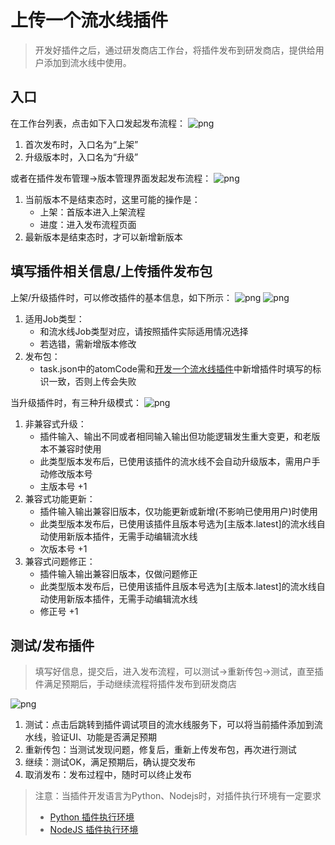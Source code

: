# 上传一个流水线插件

> 开发好插件之后，通过研发商店工作台，将插件发布到研发商店，提供给用户添加到流水线中使用。

## 入口

在工作台列表，点击如下入口发起发布流程：
![png](../../assets/store_plugin_upgrade_entry1.png)

1. 首次发布时，入口名为“上架”
2. 升级版本时，入口名为“升级”

或者在插件发布管理->版本管理界面发起发布流程：
![png](../../assets/store_plugin_upgrade_entry2.png)

1. 当前版本不是结束态时，这里可能的操作是：
    - 上架：首版本进入上架流程
    - 进度：进入发布流程页面
2. 最新版本是结束态时，才可以新增新版本

## 填写插件相关信息/上传插件发布包

上架/升级插件时，可以修改插件的基本信息，如下所示：
![png](../../assets/store_plugin_upgrade_1.png)
![png](../../assets/store_plugin_upgrade_2.png)

1. 适用Job类型：
    - 和流水线Job类型对应，请按照插件实际适用情况选择
    - 若选错，需新增版本修改
2. 发布包：
    - task.json中的atomCode需和[开发一个流水线插件](start-new-task.md)中新增插件时填写的标识一致，否则上传会失败

当升级插件时，有三种升级模式：
![png](../../assets/store_plugin_version.png)

1. 非兼容式升级：
    - 插件输入、输出不同或者相同输入输出但功能逻辑发生重大变更，和老版本不兼容时使用
    - 此类型版本发布后，已使用该插件的流水线不会自动升级版本，需用户手动修改版本号
    - 主版本号 +1
2. 兼容式功能更新：
    - 插件输入输出兼容旧版本，仅功能更新或新增(不影响已使用用户)时使用
    - 此类型版本发布后，已使用该插件且版本号选为[主版本.latest]的流水线自动使用新版本插件，无需手动编辑流水线
    - 次版本号 +1
3. 兼容式问题修正：
    - 插件输入输出兼容旧版本，仅做问题修正
    - 此类型版本发布后，已使用该插件且版本号选为[主版本.latest]的流水线自动使用新版本插件，无需手动编辑流水线
    - 修正号 +1

## 测试/发布插件

> 填写好信息，提交后，进入发布流程，可以测试->重新传包->测试，直至插件满足预期后，手动继续流程将插件发布到研发商店

![png](../../assets/store_plugin_release.png)

1. 测试：点击后跳转到插件调试项目的流水线服务下，可以将当前插件添加到流水线，验证UI、功能是否满足预期
2. 重新传包：当测试发现问题，修复后，重新上传发布包，再次进行测试
3. 继续：测试OK，满足预期后，确认提交发布
4. 取消发布：发布过程中，随时可以终止发布

> 注意：当插件开发语言为Python、Nodejs时，对插件执行环境有一定要求
>
> - [Python 插件执行环境](./prepare-python.md)
> - [NodeJS 插件执行环境](./prepare-node.md)
